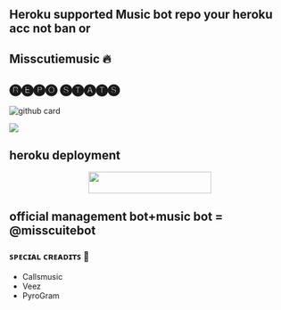 ## Heroku supported Music bot repo your heroku acc not ban or 

<h2 align="centre"> Misscutiemusic 🔥</h2>

## 🅡🅔🅟🅞 🅢🅣🅐🅣🅢
![github card](https://github-readme-stats.vercel.app/api/pin/?username=Team-techno&repo=misscutiemusic&theme=dark)

  <img src="https://telegra.ph/file/f2e4c2c3d7043cc8ff009.jpg">

## heroku deployment

<p align="center"><a href="https://heroku.com/deploy?template=https://github.com/Team-techno/misscuitemusic"> <img src="https://img.shields.io/badge/Deploy%20To%20Techno-red?style=for-the-badge&logo=heroku" width="220" height="38.45"/></a></p>

## official management bot+music bot = @misscuitebot

### ꜱᴘᴇᴄɪᴀʟ ᴄʀᴇᴀᴅɪᴛꜱ 💖
- Callsmusic
- Veez
- PyroGram
